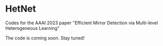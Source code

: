# HetNet
Codes for the AAAI 2023 paper "Efficient Mirror Detection via Multi-level Heterogeneous Learning"

The code is coming soon. Stay tuned!
